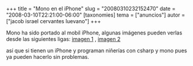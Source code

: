 +++
title = "Mono en el iPhone"
slug = "20080310232152470"
date = "2008-03-10T22:21:00-06:00"
[taxonomies]
tema = ["anuncios"]
autor = ["jacob israel cervantes luevano"]
+++

Mono ha sido portado al mobil iPhone, algunas imágenes pueden verlas
desde las siguientes ligas: [imagen
1](http://primates.ximian.com/~miguel/pictures/iphonemono001.jpg) ,
[imagen
2](http://primates.ximian.com/~miguel/pictures/iphonemono006.jpg)  
  
así que si tienen un iPhone y programan niñerías con csharp y mono pues
ya pueden hacerlo sin problemas.

